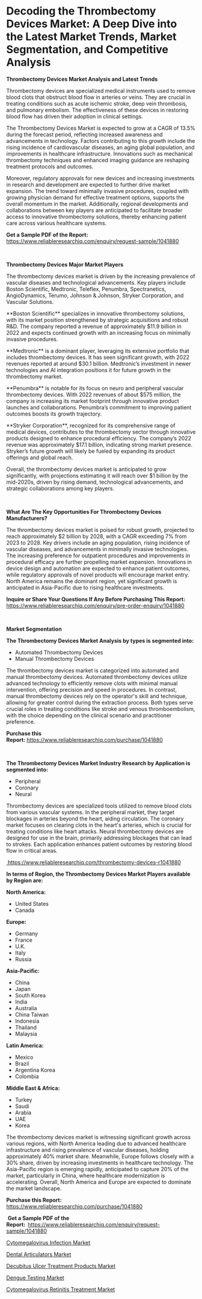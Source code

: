 <p><h1>Decoding the Thrombectomy Devices Market: A Deep Dive into the Latest Market Trends, Market Segmentation, and Competitive Analysis</h1></p><p><strong>Thrombectomy Devices Market Analysis and Latest Trends</strong></p>
<p><p>Thrombectomy devices are specialized medical instruments used to remove blood clots that obstruct blood flow in arteries or veins. They are crucial in treating conditions such as acute ischemic stroke, deep vein thrombosis, and pulmonary embolism. The effectiveness of these devices in restoring blood flow has driven their adoption in clinical settings.</p><p>The Thrombectomy Devices Market is expected to grow at a CAGR of 13.5% during the forecast period, reflecting increased awareness and advancements in technology. Factors contributing to this growth include the rising incidence of cardiovascular diseases, an aging global population, and improvements in healthcare infrastructure. Innovations such as mechanical thrombectomy techniques and enhanced imaging guidance are reshaping treatment protocols and outcomes.</p><p>Moreover, regulatory approvals for new devices and increasing investments in research and development are expected to further drive market expansion. The trend toward minimally invasive procedures, coupled with growing physician demand for effective treatment options, supports the overall momentum in the market. Additionally, regional developments and collaborations between key players are anticipated to facilitate broader access to innovative thrombectomy solutions, thereby enhancing patient care across various healthcare systems.</p></p>
<p><strong>Get a Sample PDF of the Report:&nbsp;</strong> <a href="https://www.reliableresearchiq.com/enquiry/request-sample/1041880?utm_campaign=1088&utm_medium=2&utm_source=Github&utm_content=ia&utm_term=03032025&utm_id=thrombectomy-devices">https://www.reliableresearchiq.com/enquiry/request-sample/1041880</a></p>
<p>&nbsp;</p>
<p><strong>Thrombectomy Devices Major Market Players</strong></p>
<p><p>The thrombectomy devices market is driven by the increasing prevalence of vascular diseases and technological advancements. Key players include Boston Scientific, Medtronic, Teleflex, Penumbra, Spectranetics, AngioDynamics, Terumo, Johnson & Johnson, Stryker Corporation, and Vascular Solutions.</p><p>**Boston Scientific** specializes in innovative thrombectomy solutions, with its market position strengthened by strategic acquisitions and robust R&D. The company reported a revenue of approximately $11.9 billion in 2022 and expects continued growth with an increasing focus on minimally invasive procedures.</p><p>**Medtronic** is a dominant player, leveraging its extensive portfolio that includes thrombectomy devices. It has seen significant growth, with 2022 revenues reported at around $30.1 billion. Medtronic’s investment in newer technologies and AI integration positions it for future growth in the thrombectomy market.</p><p>**Penumbra** is notable for its focus on neuro and peripheral vascular thrombectomy devices. With 2022 revenues of about $575 million, the company is increasing its market footprint through innovative product launches and collaborations. Penumbra’s commitment to improving patient outcomes boosts its growth trajectory.</p><p>**Stryker Corporation**, recognized for its comprehensive range of medical devices, contributes to the thrombectomy sector through innovative products designed to enhance procedural efficiency. The company’s 2022 revenue was approximately $17.1 billion, indicating strong market presence. Stryker’s future growth will likely be fueled by expanding its product offerings and global reach.</p><p>Overall, the thrombectomy devices market is anticipated to grow significantly, with projections estimating it will reach over $1 billion by the mid-2020s, driven by rising demand, technological advancements, and strategic collaborations among key players.</p></p>
<p>&nbsp;</p>
<p><strong>What Are The Key Opportunities For Thrombectomy Devices Manufacturers?</strong></p>
<p><p>The thrombectomy devices market is poised for robust growth, projected to reach approximately $2 billion by 2028, with a CAGR exceeding 7% from 2023 to 2028. Key drivers include an aging population, rising incidence of vascular diseases, and advancements in minimally invasive technologies. The increasing preference for outpatient procedures and improvements in procedural efficacy are further propelling market expansion. Innovations in device design and automation are expected to enhance patient outcomes, while regulatory approvals of novel products will encourage market entry. North America remains the dominant region, yet significant growth is anticipated in Asia-Pacific due to rising healthcare investments.</p></p>
<p><strong>Inquire or Share Your Questions If Any Before Purchasing This Report:</strong> <a href="https://www.reliableresearchiq.com/enquiry/pre-order-enquiry/1041880?utm_campaign=1088&utm_medium=2&utm_source=Github&utm_content=ia&utm_term=03032025&utm_id=thrombectomy-devices">https://www.reliableresearchiq.com/enquiry/pre-order-enquiry/1041880</a></p>
<p>&nbsp;</p>
<p><strong>Market Segmentation</strong></p>
<p><strong>The Thrombectomy Devices Market Analysis by types is segmented into:</strong></p>
<p><ul><li>Automated Thrombectomy Devices</li><li>Manual Thrombectomy Devices</li></ul></p>
<p><p>The thrombectomy devices market is categorized into automated and manual thrombectomy devices. Automated thrombectomy devices utilize advanced technology to efficiently remove clots with minimal manual intervention, offering precision and speed in procedures. In contrast, manual thrombectomy devices rely on the operator's skill and technique, allowing for greater control during the extraction process. Both types serve crucial roles in treating conditions like stroke and venous thromboembolism, with the choice depending on the clinical scenario and practitioner preference.</p></p>
<p><strong>Purchase this Report:&nbsp;</strong><a href="https://www.reliableresearchiq.com/purchase/1041880?utm_campaign=1088&utm_medium=2&utm_source=Github&utm_content=ia&utm_term=03032025&utm_id=thrombectomy-devices">https://www.reliableresearchiq.com/purchase/1041880</a></p>
<p>&nbsp;</p>
<p><strong>The Thrombectomy Devices Market Industry Research by Application is segmented into:</strong></p>
<p><ul><li>Peripheral</li><li>Coronary</li><li>Neural</li></ul></p>
<p><p>Thrombectomy devices are specialized tools utilized to remove blood clots from various vascular systems. In the peripheral market, they target blockages in arteries beyond the heart, aiding circulation. The coronary market focuses on clearing clots in the heart's arteries, which is crucial for treating conditions like heart attacks. Neural thrombectomy devices are designed for use in the brain, primarily addressing blockages that can lead to strokes. Each application enhances patient outcomes by restoring blood flow in critical areas.</p></p>
<p><a href="https://www.reliableresearchiq.com/thrombectomy-devices-r1041880?utm_campaign=1088&utm_medium=2&utm_source=Github&utm_content=ia&utm_term=03032025&utm_id=thrombectomy-devices">&nbsp;https://www.reliableresearchiq.com/thrombectomy-devices-r1041880</a></p>
<p><strong>In terms of Region, the Thrombectomy Devices Market Players available by Region are:</strong></p>
<p>
    <p> <strong> North America: </strong>
        <ul>
            <li>United States</li>
            <li>Canada</li>
        </ul>
        </p> 
    <p> <strong> Europe: </strong>
        <ul>
            <li>Germany</li>
            <li>France</li>
            <li>U.K.</li>
            <li>Italy</li>
            <li>Russia</li>
        </ul>
        </p> 
    <p> <strong> Asia-Pacific: </strong>
        <ul>
            <li>China</li>
            <li>Japan</li>
            <li>South Korea</li>
            <li>India</li>
            <li>Australia</li>
            <li>China Taiwan</li>
            <li>Indonesia</li>
            <li>Thailand</li>
            <li>Malaysia</li>
        </ul>
        </p> 
    <p> <strong> Latin America: </strong>
        <ul>
            <li>Mexico</li>
            <li>Brazil</li>
            <li>Argentina Korea</li>
            <li>Colombia</li>
        </ul>
        </p> 
    <p> <strong> Middle East & Africa: </strong>
        <ul>
            <li>Turkey</li>
            <li>Saudi</li>
            <li>Arabia</li>
            <li>UAE</li>
            <li>Korea</li>
        </ul>
    </p>
    </p>
<p><p>The thrombectomy devices market is witnessing significant growth across various regions, with North America leading due to advanced healthcare infrastructure and rising prevalence of vascular diseases, holding approximately 40% market share. Meanwhile, Europe follows closely with a 30% share, driven by increasing investments in healthcare technology. The Asia-Pacific region is emerging rapidly, anticipated to capture 20% of the market, particularly in China, where healthcare modernization is accelerating. Overall, North America and Europe are expected to dominate the market landscape.</p></p>
<p><strong>Purchase this Report: </strong><a href="https://www.reliableresearchiq.com/purchase/1041880?utm_campaign=1088&utm_medium=2&utm_source=Github&utm_content=ia&utm_term=03032025&utm_id=thrombectomy-devices">https://www.reliableresearchiq.com/purchase/1041880</a></p>
<p>&nbsp;<strong>Get a Sample PDF of the Report:&nbsp;&nbsp;</strong><a href="https://www.reliableresearchiq.com/enquiry/request-sample/1041880?utm_campaign=1088&utm_medium=2&utm_source=Github&utm_content=ia&utm_term=03032025&utm_id=thrombectomy-devices">https://www.reliableresearchiq.com/enquiry/request-sample/1041880</a></p>
<p><strong></strong></p>
<p><p><a href="https://github.com/nwokechock6s/Market-Research-Report-List-1/blob/main/cytomegalovirus-infection-market.md?utm_campaign=1088&utm_medium=2&utm_source=Github&utm_content=ia&utm_term=03032025&utm_id=thrombectomy-devices">Cytomegalovirus Infection Market</a></p><p><a href="https://github.com/AngelaWalsh696/Market-Research-Report-List-1/blob/main/dental-articulators-market.md?utm_campaign=1088&utm_medium=2&utm_source=Github&utm_content=ia&utm_term=03032025&utm_id=thrombectomy-devices">Dental Articulators Market</a></p><p><a href="https://github.com/tamvrosiya/Market-Research-Report-List-6/blob/main/decubitus-ulcer-treatment-products-market.md?utm_campaign=1088&utm_medium=2&utm_source=Github&utm_content=ia&utm_term=03032025&utm_id=thrombectomy-devices">Decubitus Ulcer Treatment Products Market</a></p><p><a href="https://github.com/SanjidaKhan901/Market-Research-Report-List-1/blob/main/dengue-testing-market.md?utm_campaign=1088&utm_medium=2&utm_source=Github&utm_content=ia&utm_term=03032025&utm_id=thrombectomy-devices">Dengue Testing Market</a></p><p><a href="https://github.com/pizolina/Market-Research-Report-List-7/blob/main/cytomegalovirus-retinitis-treatment-market.md?utm_campaign=1088&utm_medium=2&utm_source=Github&utm_content=ia&utm_term=03032025&utm_id=thrombectomy-devices">Cytomegalovirus Retinitis Treatment Market</a></p></p>